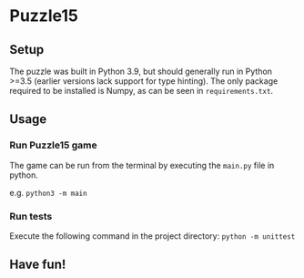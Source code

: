 # Puzzle15

## Setup
The puzzle was built in Python 3.9, but should generally run in Python >=3.5 (earlier versions lack support for type hinting).
The only package required to be installed is Numpy, as can be seen in `requirements.txt`.

## Usage
### Run Puzzle15 game
The game can be run from the terminal by executing the `main.py` file in python.

e.g. `python3 -m main`

### Run tests
Execute the following command in the project directory: `python -m unittest`

## Have fun!